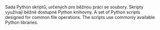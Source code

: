 Sada Python skriptů, určených pro běžnou práci se soubory. Skripty využívají běžně dostupné Python knihovny.
A set of Python scripts designed for common file operations. The scripts use commonly available Python libraries.
